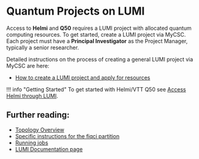 # Quantum Projects on LUMI 

Access to **Helmi** and **Q50** requires a LUMI project with allocated quantum computing resources. 
To get started, create a LUMI project via MyCSC. Each project must have a **Principal Investigator** as the Project Manager, typically a senior researcher.


Detailed instructions on the process of creating a general LUMI project via MyCSC are here:

* [How to create a LUMI project and apply for resources](../../../accounts/how-to-create-new-project.md#how-to-create-finnish-lumi-projects)

!!! info "Getting Started"
	To get started with Helmi/VTT Q50 see
	[Access Helmi through LUMI](helmi-from-lumi.md). 

## Further reading:

* [Topology Overview](specs.md)
* [Specific instructions for the fiqci partition](fiqci-partition.md)
* [Running jobs](running-quantum-jobs.md)
* [LUMI Documentation page](https://docs.lumi-supercomputer.eu/)